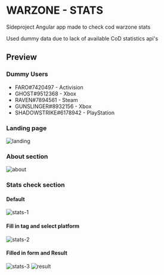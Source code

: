 # WARZONE - STATS
<p>Sideproject Angular app made to check cod warzone stats</p>
<p>Used dummy data due to lack of available CoD statistics api's</p>

## Preview
### Dummy Users
* FARO#7420497 - Activision
* GHOST#9512368 - Xbox
* RAVEN#7894561 - Steam
* GUNSLINGER#8932156 - Xbox
* SHADOWSTRIKE#6178942 - PlayStation

### Landing page
![landing](https://github.com/Mario-Daoud/hprj_wz-stats/assets/113902874/37e85e8f-5abc-4f36-b912-eac275ed5885)

### About section
![about](https://github.com/Mario-Daoud/hprj_wz-stats/assets/113902874/86e7899a-7be0-4b11-9931-dc0ce84a87bb)

### Stats check section
#### Default
![stats-1](https://github.com/Mario-Daoud/hprj_wz-stats/assets/113902874/1b444236-27f7-4d6e-bea2-2facaa36301c)
#### Fill in tag and select platform
![stats-2](https://github.com/Mario-Daoud/hprj_wz-stats/assets/113902874/07721a18-5992-4712-9261-bcbce53e5aa5)
#### Filled in form and Result
![stats-3](https://github.com/Mario-Daoud/hprj_wz-stats/assets/113902874/b1cd5465-cc43-49fb-bf4e-571afc00fd2d)
![result](https://github.com/Mario-Daoud/hprj_wz-stats/assets/113902874/a693d57a-e0eb-4674-8e90-ce5fcb9bfaeb)
